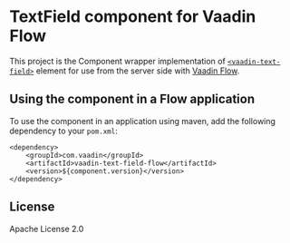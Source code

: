 # TextField component for Vaadin Flow

This project is the Component wrapper implementation of [`<vaadin-text-field>`](https://github.com/vaadin/web-components/tree/main/packages/text-field) element
for use from the server side with [Vaadin Flow](https://github.com/vaadin/flow).

## Using the component in a Flow application

To use the component in an application using maven,
add the following dependency to your `pom.xml`:
```
<dependency>
    <groupId>com.vaadin</groupId>
    <artifactId>vaadin-text-field-flow</artifactId>
    <version>${component.version}</version>
</dependency>
```

## License

Apache License 2.0
